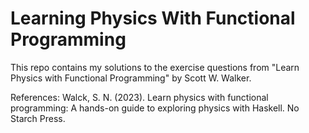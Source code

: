 # Learning Physics With Functional Programming
This repo contains my solutions to the exercise questions from "Learn Physics with Functional Programming" by Scott W. Walker.

References:
Walck, S. N. (2023). Learn physics with functional programming: A hands-on guide to exploring physics with Haskell. No Starch Press. 
